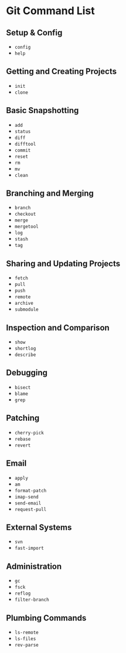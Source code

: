 # Git Command List

## Setup & Config

* `config`
* `help`

## Getting and Creating Projects

* `init`
* `clone`

## Basic Snapshotting

* `add`
* `status`
* `diff`
* `difftool`
* `commit`
* `reset`
* `rm`
* `mv`
* `clean`

## Branching and Merging

* `branch`
* `checkout`
* `merge`
* `mergetool`
* `log`
* `stash`
* `tag`

## Sharing and Updating Projects

* `fetch`
* `pull`
* `push`
* `remote`
* `archive`
* `submodule`

## Inspection and Comparison

* `show`
* `shortlog`
* `describe`

## Debugging

* `bisect`
* `blame`
* `grep`

## Patching

* `cherry-pick`
* `rebase`
* `revert`

## Email

* `apply`
* `am`
* `format-patch`
* `imap-send`
* `send-email`
* `request-pull`

## External Systems

* `svn`
* `fast-import`

## Administration

* `gc`
* `fsck`
* `reflog`
* `filter-branch`

## Plumbing Commands

* `ls-remote`
* `ls-files`
* `rev-parse`
